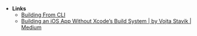 - **Links**
	- [Building From CLI]([https://heartbeat.comet.ml/ditching-xcodes-️-button-a654f158905](https://heartbeat.comet.ml/ditching-xcodes-%EF%B8%8F-button-a654f158905))
	- [Building an iOS App Without Xcode’s Build System | by Vojta Stavik | Medium](https://medium.com/@vojtastavik/building-an-ios-app-without-xcodes-build-system-d3e5ca86d30d)
